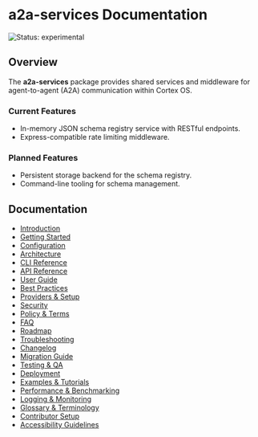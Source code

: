# a2a-services Documentation

![Status: experimental](https://img.shields.io/badge/status-experimental-orange)

## Overview
The **a2a-services** package provides shared services and middleware for agent-to-agent (A2A) communication within Cortex OS.

### Current Features
- In-memory JSON schema registry service with RESTful endpoints.
- Express-compatible rate limiting middleware.

### Planned Features
- Persistent storage backend for the schema registry.
- Command-line tooling for schema management.

## Documentation
- [Introduction](./introduction.md)
- [Getting Started](./getting-started.md)
- [Configuration](./configuration.md)
- [Architecture](./architecture.md)
- [CLI Reference](./cli.md)
- [API Reference](./api.md)
- [User Guide](./user-guide.md)
- [Best Practices](./best-practices.md)
- [Providers & Setup](./providers-setup.md)
- [Security](./security.md)
- [Policy & Terms](./policy-terms.md)
- [FAQ](./faq.md)
- [Roadmap](./roadmap.md)
- [Troubleshooting](./troubleshooting.md)
- [Changelog](./changelog.md)
- [Migration Guide](./migration.md)
- [Testing & QA](./testing.md)
- [Deployment](./deployment.md)
- [Examples & Tutorials](./examples.md)
- [Performance & Benchmarking](./performance.md)
- [Logging & Monitoring](./logging-monitoring.md)
- [Glossary & Terminology](./glossary.md)
- [Contributor Setup](./contributing.md)
- [Accessibility Guidelines](./accessibility.md)
